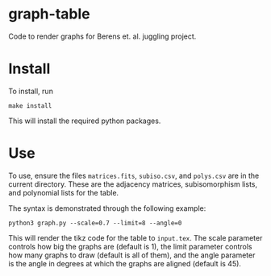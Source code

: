 # graph-table
Code to render graphs for Berens et. al. juggling project.

# Install

To install, run
```
make install
```
This will install the required python packages.


# Use

To use, ensure the files `matrices.fits`, `subiso.csv`, and `polys.csv` are in the current directory. These are the adjacency matrices, subisomorphism lists, and polynomial lists for the table.

The syntax is demonstrated through the following example:
```
python3 graph.py --scale=0.7 --limit=8 --angle=0
```

This will render the tikz code for the table to `input.tex`. The scale parameter controls how big the graphs are (default is 1), the limit parameter controls how many graphs to draw (default is all of them), and the angle parameter is the angle in degrees at which the graphs are aligned (default is 45).
